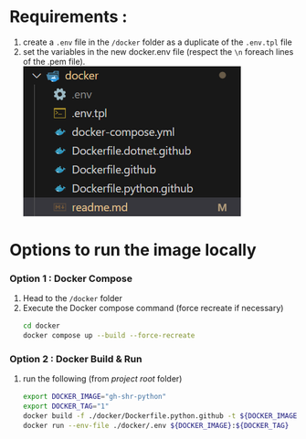 # Requirements :

1. create a `.env` file in the `/docker` folder as a duplicate of the `.env.tpl` file
1. set the variables in the new docker.env file (respect the `\n` foreach lines of the .pem file).
   ![docker-env-file](../assets/local-docker-env.png)

# Options to run the image locally

### Option 1 : Docker Compose

1. Head to the `/docker` folder
1. Execute the Docker compose command (force recreate if necessary)
   ```bash
   cd docker
   docker compose up --build --force-recreate
   ```

### Option 2 : Docker Build & Run

1. run the following (from _project root_ folder)
   ```bash
   export DOCKER_IMAGE="gh-shr-python"
   export DOCKER_TAG="1"
   docker build -f ./docker/Dockerfile.python.github -t ${DOCKER_IMAGE}:${DOCKER_TAG} .
   docker run --env-file ./docker/.env ${DOCKER_IMAGE}:${DOCKER_TAG}
   ```
